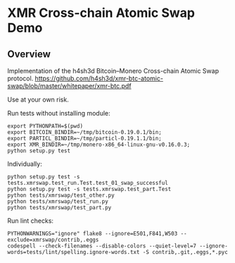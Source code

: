 
# XMR Cross-chain Atomic Swap Demo

## Overview

Implementation of the h4sh3d Bitcoin–Monero Cross-chain Atomic Swap protocol.
https://github.com/h4sh3d/xmr-btc-atomic-swap/blob/master/whitepaper/xmr-btc.pdf

Use at your own risk.


Run tests without installing module:
```
export PYTHONPATH=$(pwd)
export BITCOIN_BINDIR=~/tmp/bitcoin-0.19.0.1/bin;
export PARTICL_BINDIR=~/tmp/particl-0.19.1.1/bin;
export XMR_BINDIR=~/tmp/monero-x86_64-linux-gnu-v0.16.0.3;
python setup.py test
```

Individually:
```
python setup.py test -s tests.xmrswap.test_run.Test.test_01_swap_successful
python setup.py test -s tests.xmrswap.test_part.Test
python tests/xmrswap/test_other.py
python tests/xmrswap/test_run.py
python tests/xmrswap/test_part.py
```

Run lint checks:
```
PYTHONWARNINGS="ignore" flake8 --ignore=E501,F841,W503 --exclude=xmrswap/contrib,.eggs
codespell --check-filenames --disable-colors --quiet-level=7 --ignore-words=tests/lint/spelling.ignore-words.txt -S contrib,.git,.eggs,*.pyc
```
